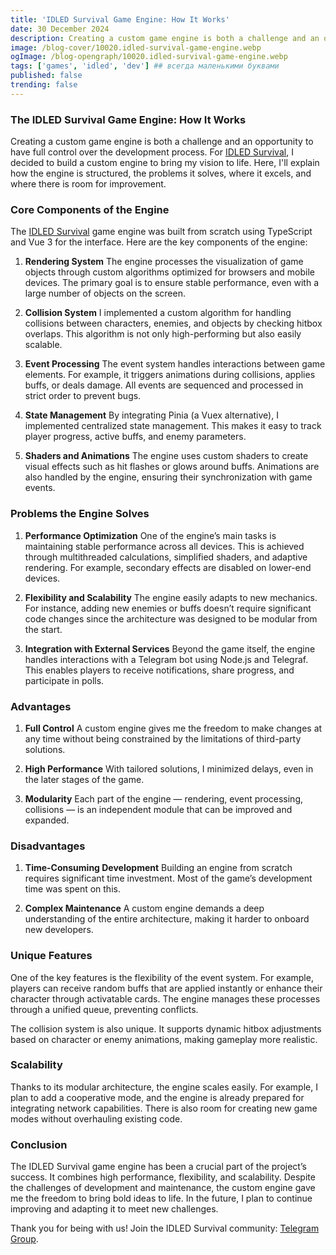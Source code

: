 ```yaml
---
title: 'IDLED Survival Game Engine: How It Works'
date: 30 December 2024
description: Creating a custom game engine is both a challenge and an opportunity to have full control over the development process.
image: /blog-cover/10020.idled-survival-game-engine.webp
ogImage: /blog-opengraph/10020.idled-survival-game-engine.webp
tags: ['games', 'idled', 'dev'] ## всегда маленькими буквами
published: false
trending: false
---
```


### The IDLED Survival Game Engine: How It Works

Creating a custom game engine is both a challenge and an opportunity to have full control over the development process. For [IDLED Survival](https://t.me/idled_survival), I decided to build a custom engine to bring my vision to life. Here, I'll explain how the engine is structured, the problems it solves, where it excels, and where there is room for improvement.

### Core Components of the Engine

The [IDLED Survival](https://t.me/idled_survival) game engine was built from scratch using TypeScript and Vue 3 for the interface. Here are the key components of the engine:

1. **Rendering System**
	 The engine processes the visualization of game objects through custom algorithms optimized for browsers and mobile devices. The primary goal is to ensure stable performance, even with a large number of objects on the screen.

2. **Collision System**
	 I implemented a custom algorithm for handling collisions between characters, enemies, and objects by checking hitbox overlaps. This algorithm is not only high-performing but also easily scalable.

3. **Event Processing**
	 The event system handles interactions between game elements. For example, it triggers animations during collisions, applies buffs, or deals damage. All events are sequenced and processed in strict order to prevent bugs.

4. **State Management**
	 By integrating Pinia (a Vuex alternative), I implemented centralized state management. This makes it easy to track player progress, active buffs, and enemy parameters.

5. **Shaders and Animations**
	 The engine uses custom shaders to create visual effects such as hit flashes or glows around buffs. Animations are also handled by the engine, ensuring their synchronization with game events.

### Problems the Engine Solves

1. **Performance Optimization**
	 One of the engine’s main tasks is maintaining stable performance across all devices. This is achieved through multithreaded calculations, simplified shaders, and adaptive rendering. For example, secondary effects are disabled on lower-end devices.

2. **Flexibility and Scalability**
	 The engine easily adapts to new mechanics. For instance, adding new enemies or buffs doesn’t require significant code changes since the architecture was designed to be modular from the start.

3. **Integration with External Services**
	 Beyond the game itself, the engine handles interactions with a Telegram bot using Node.js and Telegraf. This enables players to receive notifications, share progress, and participate in polls.

### Advantages

1. **Full Control**
	 A custom engine gives me the freedom to make changes at any time without being constrained by the limitations of third-party solutions.

2. **High Performance**
	 With tailored solutions, I minimized delays, even in the later stages of the game.

3. **Modularity**
	 Each part of the engine — rendering, event processing, collisions — is an independent module that can be improved and expanded.

### Disadvantages

1. **Time-Consuming Development**
	 Building an engine from scratch requires significant time investment. Most of the game’s development time was spent on this.

2. **Complex Maintenance**
	 A custom engine demands a deep understanding of the entire architecture, making it harder to onboard new developers.

### Unique Features

One of the key features is the flexibility of the event system. For example, players can receive random buffs that are applied instantly or enhance their character through activatable cards. The engine manages these processes through a unified queue, preventing conflicts.

The collision system is also unique. It supports dynamic hitbox adjustments based on character or enemy animations, making gameplay more realistic.

### Scalability

Thanks to its modular architecture, the engine scales easily. For example, I plan to add a cooperative mode, and the engine is already prepared for integrating network capabilities. There is also room for creating new game modes without overhauling existing code.

### Conclusion

The IDLED Survival game engine has been a crucial part of the project’s success. It combines high performance, flexibility, and scalability. Despite the challenges of development and maintenance, the custom engine gave me the freedom to bring bold ideas to life. In the future, I plan to continue improving and adapting it to meet new challenges.

Thank you for being with us! Join the IDLED Survival community: [Telegram Group](https://t.me/idled_survival).
